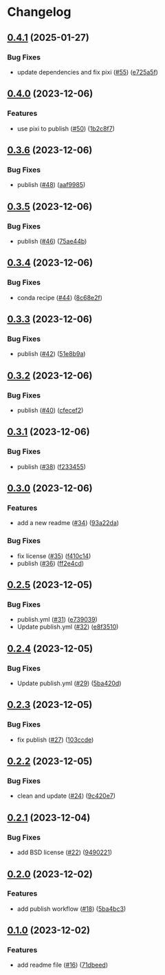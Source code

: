 # Changelog

## [0.4.1](https://github.com/gouarin/splinart-cpp/compare/v0.4.0...v0.4.1) (2025-01-27)


### Bug Fixes

* update dependencies and fix pixi ([#55](https://github.com/gouarin/splinart-cpp/issues/55)) ([e725a5f](https://github.com/gouarin/splinart-cpp/commit/e725a5ff95024aacbe25ab0d977fece2c703a769))

## [0.4.0](https://github.com/gouarin/splinart-cpp/compare/v0.3.6...v0.4.0) (2023-12-06)


### Features

* use pixi to publish ([#50](https://github.com/gouarin/splinart-cpp/issues/50)) ([1b2c8f7](https://github.com/gouarin/splinart-cpp/commit/1b2c8f72e4bf3f23d0ff0f7414b80f25b3b9fbb6))

## [0.3.6](https://github.com/gouarin/splinart-cpp/compare/v0.3.5...v0.3.6) (2023-12-06)


### Bug Fixes

* publish ([#48](https://github.com/gouarin/splinart-cpp/issues/48)) ([aaf9985](https://github.com/gouarin/splinart-cpp/commit/aaf998591773b2a0aec745f9a566e08ef63edf74))

## [0.3.5](https://github.com/gouarin/splinart-cpp/compare/v0.3.4...v0.3.5) (2023-12-06)


### Bug Fixes

* publish ([#46](https://github.com/gouarin/splinart-cpp/issues/46)) ([75ae44b](https://github.com/gouarin/splinart-cpp/commit/75ae44b6f3bc9a62ea686d762ed9cf42de52f16c))

## [0.3.4](https://github.com/gouarin/splinart-cpp/compare/v0.3.3...v0.3.4) (2023-12-06)


### Bug Fixes

* conda recipe ([#44](https://github.com/gouarin/splinart-cpp/issues/44)) ([8c68e2f](https://github.com/gouarin/splinart-cpp/commit/8c68e2fdcec7ea05fb39ecd7e5032c006cc9b30a))

## [0.3.3](https://github.com/gouarin/splinart-cpp/compare/v0.3.2...v0.3.3) (2023-12-06)


### Bug Fixes

* publish ([#42](https://github.com/gouarin/splinart-cpp/issues/42)) ([51e8b9a](https://github.com/gouarin/splinart-cpp/commit/51e8b9a0c986b562e45ae375401c1fdb5932f645))

## [0.3.2](https://github.com/gouarin/splinart-cpp/compare/v0.3.1...v0.3.2) (2023-12-06)


### Bug Fixes

* publish ([#40](https://github.com/gouarin/splinart-cpp/issues/40)) ([cfecef2](https://github.com/gouarin/splinart-cpp/commit/cfecef203f9356860a2bc19dc69a3fb5dda84239))

## [0.3.1](https://github.com/gouarin/splinart-cpp/compare/v0.3.0...v0.3.1) (2023-12-06)


### Bug Fixes

* publish ([#38](https://github.com/gouarin/splinart-cpp/issues/38)) ([f233455](https://github.com/gouarin/splinart-cpp/commit/f2334557661a8c5317042b1cf4ab9b7175e0f4b0))

## [0.3.0](https://github.com/gouarin/splinart-cpp/compare/v0.2.5...v0.3.0) (2023-12-06)


### Features

* add a new readme ([#34](https://github.com/gouarin/splinart-cpp/issues/34)) ([93a22da](https://github.com/gouarin/splinart-cpp/commit/93a22da4f116bab59e1bc9d52c0d3f9d77d585dd))


### Bug Fixes

* fix license ([#35](https://github.com/gouarin/splinart-cpp/issues/35)) ([f410c14](https://github.com/gouarin/splinart-cpp/commit/f410c1472148e92c50d0e06ea50a424609780848))
* publish ([#36](https://github.com/gouarin/splinart-cpp/issues/36)) ([ff2e4cd](https://github.com/gouarin/splinart-cpp/commit/ff2e4cd173619b3e1fef7955ecd808684a5aaf3f))

## [0.2.5](https://github.com/gouarin/splinart-cpp/compare/v0.2.4...v0.2.5) (2023-12-05)


### Bug Fixes

* publish.yml ([#31](https://github.com/gouarin/splinart-cpp/issues/31)) ([e739039](https://github.com/gouarin/splinart-cpp/commit/e73903916a6cf77728838e7c7062f70df52990f7))
* Update publish.yml ([#32](https://github.com/gouarin/splinart-cpp/issues/32)) ([e8f3510](https://github.com/gouarin/splinart-cpp/commit/e8f351031d02bccc01c7e252b02b624e7a83c0fb))

## [0.2.4](https://github.com/gouarin/splinart-cpp/compare/v0.2.3...v0.2.4) (2023-12-05)


### Bug Fixes

* Update publish.yml ([#29](https://github.com/gouarin/splinart-cpp/issues/29)) ([5ba420d](https://github.com/gouarin/splinart-cpp/commit/5ba420d71fd3ed8b1235925c87397ae8b79272c7))

## [0.2.3](https://github.com/gouarin/splinart-cpp/compare/v0.2.2...v0.2.3) (2023-12-05)


### Bug Fixes

* fix publish ([#27](https://github.com/gouarin/splinart-cpp/issues/27)) ([103ccde](https://github.com/gouarin/splinart-cpp/commit/103ccde51b6e72e9fc3665ebdd5e8998627f6796))

## [0.2.2](https://github.com/gouarin/splinart-cpp/compare/v0.2.1...v0.2.2) (2023-12-05)


### Bug Fixes

* clean and update ([#24](https://github.com/gouarin/splinart-cpp/issues/24)) ([9c420e7](https://github.com/gouarin/splinart-cpp/commit/9c420e7d254f9e200af73752d8a1d0d1a79d29a4))

## [0.2.1](https://github.com/gouarin/splinart-cpp/compare/v0.2.0...v0.2.1) (2023-12-04)


### Bug Fixes

* add BSD license ([#22](https://github.com/gouarin/splinart-cpp/issues/22)) ([9490221](https://github.com/gouarin/splinart-cpp/commit/9490221dd468871bebbc5bf447139de43e764813))

## [0.2.0](https://github.com/gouarin/splinart-cpp/compare/v0.1.0...v0.2.0) (2023-12-02)


### Features

* add publish workflow ([#18](https://github.com/gouarin/splinart-cpp/issues/18)) ([5ba4bc3](https://github.com/gouarin/splinart-cpp/commit/5ba4bc3275922a7fac521b6ca8a93b429bb8c669))

## [0.1.0](https://github.com/gouarin/splinart-cpp/compare/v0.0.1...v0.1.0) (2023-12-02)


### Features

* add readme file ([#16](https://github.com/gouarin/splinart-cpp/issues/16)) ([71dbeed](https://github.com/gouarin/splinart-cpp/commit/71dbeed4f6362b71da103a25e35608be6c3b6d28))
